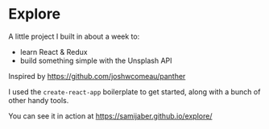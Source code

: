 # Explore

A little project I built in about a week to:
  - learn React & Redux
  - build something simple with the Unsplash API

Inspired by https://github.com/joshwcomeau/panther

I used the `create-react-app` boilerplate to get started, along with a bunch of other handy tools.
  
You can see it in action at https://samijaber.github.io/explore/

